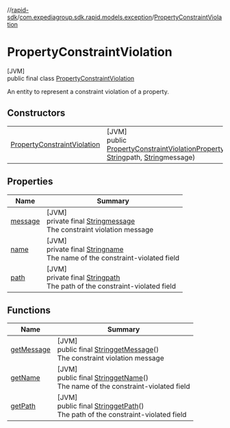 //[rapid-sdk](../../../index.md)/[com.expediagroup.sdk.rapid.models.exception](../index.md)/[PropertyConstraintViolation](index.md)

# PropertyConstraintViolation

[JVM]\
public final class [PropertyConstraintViolation](index.md)

An entity to represent a constraint violation of a property.

## Constructors

| | |
|---|---|
| [PropertyConstraintViolation](-property-constraint-violation.md) | [JVM]<br>public [PropertyConstraintViolation](index.md)[PropertyConstraintViolation](-property-constraint-violation.md)([String](https://docs.oracle.com/javase/8/docs/api/java/lang/String.html)name, [String](https://docs.oracle.com/javase/8/docs/api/java/lang/String.html)path, [String](https://docs.oracle.com/javase/8/docs/api/java/lang/String.html)message) |

## Properties

| Name | Summary |
|---|---|
| [message](index.md#-910713350%2FProperties%2F700308213) | [JVM]<br>private final [String](https://docs.oracle.com/javase/8/docs/api/java/lang/String.html)[message](index.md#-910713350%2FProperties%2F700308213)<br>The constraint violation message |
| [name](index.md#-1142500946%2FProperties%2F700308213) | [JVM]<br>private final [String](https://docs.oracle.com/javase/8/docs/api/java/lang/String.html)[name](index.md#-1142500946%2FProperties%2F700308213)<br>The name of the constraint-violated field |
| [path](index.md#-1521874604%2FProperties%2F700308213) | [JVM]<br>private final [String](https://docs.oracle.com/javase/8/docs/api/java/lang/String.html)[path](index.md#-1521874604%2FProperties%2F700308213)<br>The path of the constraint-violated field |

## Functions

| Name | Summary |
|---|---|
| [getMessage](get-message.md) | [JVM]<br>public final [String](https://docs.oracle.com/javase/8/docs/api/java/lang/String.html)[getMessage](get-message.md)()<br>The constraint violation message |
| [getName](get-name.md) | [JVM]<br>public final [String](https://docs.oracle.com/javase/8/docs/api/java/lang/String.html)[getName](get-name.md)()<br>The name of the constraint-violated field |
| [getPath](get-path.md) | [JVM]<br>public final [String](https://docs.oracle.com/javase/8/docs/api/java/lang/String.html)[getPath](get-path.md)()<br>The path of the constraint-violated field |
